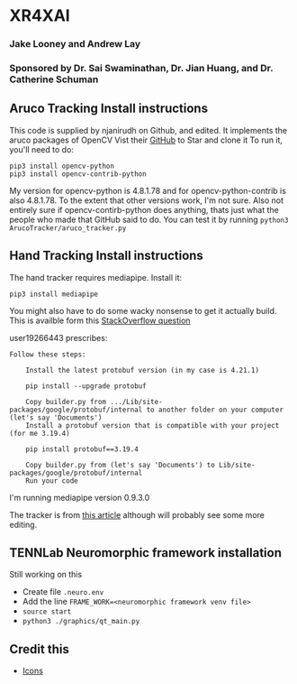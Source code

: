 # XR4XAI

### Jake Looney and Andrew Lay
### Sponsored by Dr. Sai Swaminathan, Dr. Jian Huang, and Dr. Catherine Schuman

## Aruco Tracking Install instructions
This code is supplied by njanirudh on Github, and edited.
It implements the aruco packages of OpenCV
Vist their [GitHub](https://github.com/njanirudh/Aruco_Tracker) to Star and clone it
To run it, you'll need to do:
```
pip3 install opencv-python
pip3 install opencv-contrib-python
```
My version for opencv-python is 4.8.1.78 and for opencv-python-contrib is also 4.8.1.78. To the extent that other versions work, I'm not sure. Also not entirely sure if opencv-contirb-python does anything, thats just what the people who made that GitHub said to do. 
You can test it by running `python3 ArucoTracker/aruco_tracker.py` 

## Hand Tracking Install instructions
The hand tracker requires mediapipe. Install it:
```
pip3 install mediapipe
```
You might also have to do some wacky nonsense to get it actually build. This is availble form this [StackOverflow question](https://stackoverflow.com/questions/71759248/importerror-cannot-import-name-builder-from-google-protobuf-internal)

user19266443 prescribes:
```
Follow these steps:

    Install the latest protobuf version (in my case is 4.21.1)

    pip install --upgrade protobuf

    Copy builder.py from .../Lib/site-packages/google/protobuf/internal to another folder on your computer (let's say 'Documents')
    Install a protobuf version that is compatible with your project (for me 3.19.4)

    pip install protobuf==3.19.4

    Copy builder.py from (let's say 'Documents') to Lib/site-packages/google/protobuf/internal
    Run your code

```
I'm running mediapipe version 0.9.3.0

The tracker is from [this article](https://www.section.io/engineering-education/creating-a-hand-tracking-module/) although will probably see some more editing. 

## TENNLab Neuromorphic framework installation

Still working on this

- Create file `.neuro.env`
- Add the line `FRAME_WORK=<neuromorphic framework venv file>`
- `source start`
- `python3 ./graphics/qt_main.py`

## Credit this

- [Icons](https://p.yusukekamiyamane.com/)
